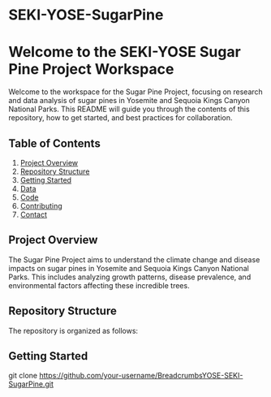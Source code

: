 # SEKI-YOSE-SugarPine


# Welcome to the SEKI-YOSE Sugar Pine Project Workspace

Welcome to the workspace for the Sugar Pine Project, focusing on research and data analysis of sugar pines in Yosemite and Sequoia Kings Canyon National Parks. This README will guide you through the contents of this repository, how to get started, and best practices for collaboration.

## Table of Contents
1. [Project Overview](#project-overview)
2. [Repository Structure](#repository-structure)
3. [Getting Started](#getting-started)
4. [Data](#data)
5. [Code](#code)
6. [Contributing](#contributing)
7. [Contact](#contact)

## Project Overview

The Sugar Pine Project aims to understand the climate change and disease impacts on sugar pines in Yosemite and Sequoia Kings Canyon National Parks. This includes analyzing growth patterns, disease prevalence, and environmental factors affecting these incredible trees.

## Repository Structure

The repository is organized as follows:

## Getting Started

git clone https://github.com/your-username/BreadcrumbsYOSE-SEKI-SugarPine.git



